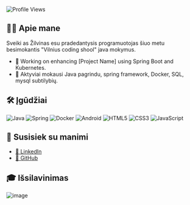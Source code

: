 ![Profile Views](https://komarev.com/ghpvc/?username=Zilvis&color=green)

## 👨‍💼 Apie mane
Sveiki as Žilvinas esu pradedantysis programuotojas šiuo metu besimokantis "Vilnius coding shool" java mokymus.

- 🔭 Working on enhancing [Project Name] using Spring Boot and Kubernetes.
- 🌱 Aktyviai mokausi Java pagrindu, spring framework, Docker, SQL, mysql subtilybių.

## 🛠️ Įgūdžiai

![Java](https://img.shields.io/badge/Java-%23ED8B00.svg?style=for-the-badge&logo=java&logoColor=white)
![Spring](https://img.shields.io/badge/Spring-%236DB33F.svg?style=for-the-badge&logo=spring&logoColor=white)
![Docker](https://img.shields.io/badge/Docker-%230db7ed.svg?style=for-the-badge&logo=docker&logoColor=white)
![Android](https://img.shields.io/badge/Android-%233DDC84.svg?style=for-the-badge&logo=android&logoColor=white)
![HTML5](https://img.shields.io/badge/HTML5-%23E34F26.svg?style=for-the-badge&logo=html5&logoColor=white)
![CSS3](https://img.shields.io/badge/CSS3-%231572B6.svg?style=for-the-badge&logo=css3&logoColor=white)
![JavaScript](https://img.shields.io/badge/JavaScript-%23F7DF1E.svg?style=for-the-badge&logo=javascript&logoColor=black)

## 🔗 Susisiek su manimi
- [👔 LinkedIn]([Your_LinkedIn_Profile](https://www.linkedin.com/in/%C5%BEilvinas-daug%C4%97la-993839263/))
- [🐙 GitHub]([Your_GitHub_Profile](https://github.com/Zilvis/Zilvis/))

## 🎓 Išsilavinimas

![image](https://github.com/Zilvis/Zilvis/assets/21985595/c2c8cc7e-a43a-4428-95e3-bd12cdee9e0c)
